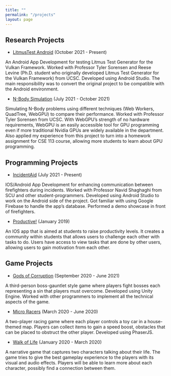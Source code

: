 ```yaml
---
title: ""
permalink: "/projects"
layout: page
---
```


## Research Projects

- [LitmusTest Android](https://github.com/MangoShip/LitmusTestAndroid) (October 2021 - Present)

An Android App Development for testing Litmus Test Generator for the Vulkan Framework. Worked with Professor Tyler Sorensen and Reese Levine (Ph.D. student who originally developed Litmus Test Generator for the Vulkan Framework) from UCSC. Developed using Android Studio. The main responsibility was to convert the original project to be compatible with the Android environment. 

- [N-Body Simulation](https://github.com/MangoShip/NBodyWebGPU) (July 2021 - October 2021)

Simulating N-Body problems using different techniques (Web Workers, QuadTree, WebGPU) to compare their performance. Worked with Professor Tyler Sorensen from UCSC. With WebGPU’s strength of no hardware requirements, WebGPU is an easily accessible tool for GPU programming even if more traditional Nvidia GPUs are widely available in the department. Also applied my experience from this project to turn into a homework assignment for CSE 113 course, allowing more students to learn about GPU programming.

## Programming Projects

- [IncidentAid](https://incidentaid.com/) (July 2021 - Present)

IOS/Android App Development for enhancing communication between firefighters during incidents. Worked with Professor Navid Shaghaghi from SCU and other student-programmers. Developed using Android Studio to work on the Android side of the project. Got familiar with using Google Firebase to handle the app’s database. Performed a demo showcase in front of firefighters.

- [Productive!](https://devpost.com/software/productive) (January 2019)

An IOS app that is aimed at students to raise productivity levels. It creates a community within students that allows users to challenge each other with tasks to do. Users have access to view tasks that are done by other users, allowing users to gain motivation from each other. 

## Game Projects

- [Gods of Corruption](https://redhawkstudios.itch.io/gods-of-corruption) (September 2020 - June 2021)

A third-person boss-gauntlet style game where players fight bosses each representing a sin that players must overcome. Developed using Unity Engine. Worked with other programmers to implement all the technical aspects of the game.

- [Micro Racers](https://supplebun.github.io/Final-Game/) (March 2020 - June 2020)

A two-player racing game where each player controls a toy car in a house-themed map. Players can collect items to gain a speed boost, obstacles that can be placed to obstruct the other player. Developed using PhaserJS.

- [Walk of Life](https://barrettrees.com/80k-Games-W2020/WalkOfLife/index.html) (January 2020 - March 2020)

A narrative game that captures two characters talking about their life. The game tries to give the best gameplay experience to the players with its visual and audio effects. Players will be able to learn more about each character, possibly find a connection between them.